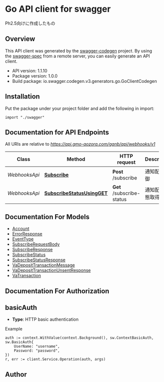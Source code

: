 # Go API client for swagger

<p>Ph2.5向けに作成したもの</p> 

## Overview
This API client was generated by the [swagger-codegen](https://github.com/swagger-api/swagger-codegen) project.  By using the [swagger-spec](https://github.com/swagger-api/swagger-spec) from a remote server, you can easily generate an API client.

- API version: 1.1.10
- Package version: 1.0.0
- Build package: io.swagger.codegen.v3.generators.go.GoClientCodegen

## Installation
Put the package under your project folder and add the following in import:
```golang
import "./swagger"
```

## Documentation for API Endpoints

All URIs are relative to *https://api.gmo-aozora.com/ganb/api/webhooks/v1*

Class | Method | HTTP request | Description
------------ | ------------- | ------------- | -------------
*WebhooksApi* | [**Subscribe**](docs/WebhooksApi.md#subscribe) | **Post** /subscribe | 通知配信制御
*WebhooksApi* | [**SubscribeStatusUsingGET**](docs/WebhooksApi.md#subscribestatususingget) | **Get** /subscribe-status | 通知配信状態取得

## Documentation For Models

 - [Account](docs/Account.md)
 - [ErrorResponse](docs/ErrorResponse.md)
 - [EventType](docs/EventType.md)
 - [SubscribeRequestBody](docs/SubscribeRequestBody.md)
 - [SubscribeResponse](docs/SubscribeResponse.md)
 - [SubscribeStatus](docs/SubscribeStatus.md)
 - [SubscribeStatusResponse](docs/SubscribeStatusResponse.md)
 - [VaDepositTransactionMessage](docs/VaDepositTransactionMessage.md)
 - [VaDepositTransactionUnsentResponse](docs/VaDepositTransactionUnsentResponse.md)
 - [VaTransaction](docs/VaTransaction.md)

## Documentation For Authorization

## basicAuth
- **Type**: HTTP basic authentication

Example
```golang
auth := context.WithValue(context.Background(), sw.ContextBasicAuth, sw.BasicAuth{
	UserName: "username",
	Password: "password",
})
r, err := client.Service.Operation(auth, args)
```

## Author



